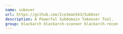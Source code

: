```yaml
---
name: subover
url: https://github.com/Ice3man543/SubOver
description: A Powerful Subdomain Takeover Tool.
group: blackarch blackarch-scanner blackarch-recon
---
```

